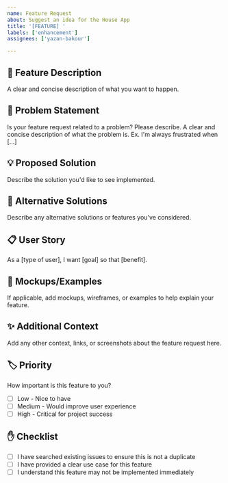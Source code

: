 ```yaml
---
name: Feature Request
about: Suggest an idea for the House App
title: '[FEATURE] '
labels: ['enhancement']
assignees: ['yazan-bakour']

---
```


## 🚀 Feature Description
A clear and concise description of what you want to happen.

## 🎯 Problem Statement
Is your feature request related to a problem? Please describe.
A clear and concise description of what the problem is. Ex. I'm always frustrated when [...]

## 💡 Proposed Solution
Describe the solution you'd like to see implemented.

## 🔄 Alternative Solutions
Describe any alternative solutions or features you've considered.

## 📋 User Story
As a [type of user], I want [goal] so that [benefit].

## 🎨 Mockups/Examples
If applicable, add mockups, wireframes, or examples to help explain your feature.

## ✨ Additional Context
Add any other context, links, or screenshots about the feature request here.

## 🏷️ Priority
How important is this feature to you?
- [ ] Low - Nice to have
- [ ] Medium - Would improve user experience  
- [ ] High - Critical for project success

## ✋ Checklist
- [ ] I have searched existing issues to ensure this is not a duplicate
- [ ] I have provided a clear use case for this feature
- [ ] I understand this feature may not be implemented immediately